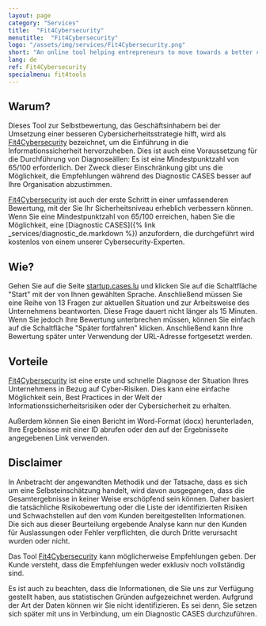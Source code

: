 ```yaml
---
layout: page
category: "Services"
title:  "Fit4Cybersecurity"
menutitle:  "Fit4Cybersecurity"
logo: "/assets/img/services/Fit4Cybersecurity.png"
short: "An online tool helping entrepreneurs to move towards a better cybersecurity strategy."
lang: de
ref: Fit4Cybersecurity
specialmenu: fit4tools
---
```


## Warum?

Dieses Tool zur Selbstbewertung, das Geschäftsinhabern bei der Umsetzung einer besseren Cybersicherheitsstrategie hilft, wird als [Fit4Cybersecurity](http://startup.cases.lu) bezeichnet, um die Einführung in die Informationssicherheit hervorzuheben. Dies ist auch eine Voraussetzung für die Durchführung von Diagnoseällen: Es ist eine Mindestpunktzahl von 65/100 erforderlich. Der Zweck dieser Einschränkung gibt uns die Möglichkeit, die Empfehlungen während des Diagnostic CASES besser auf Ihre Organisation abzustimmen.

[Fit4Cybersecurity](http://startup.cases.lu/) ist auch der erste Schritt in einer umfassenderen Bewertung, mit der Sie Ihr Sicherheitsniveau erheblich verbessern können. Wenn Sie eine Mindestpunktzahl von 65/100 erreichen, haben Sie die Möglichkeit, eine [Diagnostic CASES]({% link _services/diagnostic_de.markdown %}) anzufordern, die durchgeführt wird kostenlos von einem unserer Cybersecurity-Experten.

## Wie?

Gehen Sie auf die Seite [startup.cases.lu](http://startup.cases.lu/) und klicken Sie auf die Schaltfläche "Start" mit der von Ihnen gewählten Sprache. Anschließend müssen Sie eine Reihe von 13 Fragen zur aktuellen Situation und zur Arbeitsweise des Unternehmens beantworten. Diese Frage dauert nicht länger als 15 Minuten. Wenn Sie jedoch Ihre Bewertung unterbrechen müssen, können Sie einfach auf die Schaltfläche "Später fortfahren" klicken. Anschließend kann Ihre Bewertung später unter Verwendung der URL-Adresse fortgesetzt werden.

## Vorteile

[Fit4Cybersecurity](http://startup.cases.lu) ist eine erste und schnelle Diagnose der Situation Ihres Unternehmens in Bezug auf Cyber-Risiken. Dies kann eine einfache Möglichkeit sein, Best Practices in der Welt der Informationssicherheitsrisiken oder der Cybersicherheit zu erhalten.

Außerdem können Sie einen Bericht im Word-Format (docx) herunterladen, Ihre Ergebnisse mit einer ID abrufen oder den auf der Ergebnisseite angegebenen Link verwenden.

## Disclaimer

In Anbetracht der angewandten Methodik und der Tatsache, dass es sich um eine Selbsteinschätzung handelt, wird davon ausgegangen, dass die Gesamtergebnisse in keiner Weise erschöpfend sein können. Daher basiert die tatsächliche Risikobewertung oder die Liste der identifizierten Risiken und Schwachstellen auf den vom Kunden bereitgestellten Informationen. Die sich aus dieser Beurteilung ergebende Analyse kann nur den Kunden für Auslassungen oder Fehler verpflichten, die durch Dritte verursacht wurden oder nicht.

Das Tool [Fit4Cybersecurity](http://startup.cases.lu) kann möglicherweise Empfehlungen geben. Der Kunde versteht, dass die Empfehlungen weder exklusiv noch vollständig sind.

Es ist auch zu beachten, dass die Informationen, die Sie uns zur Verfügung gestellt haben, aus statistischen Gründen aufgezeichnet werden. Aufgrund der Art der Daten können wir Sie nicht identifizieren. Es sei denn, Sie setzen sich später mit uns in Verbindung, um ein Diagnostic CASES durchzuführen.

